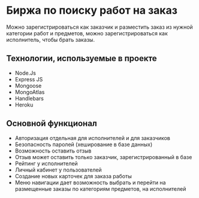 # Биржа по поиску работ на заказ

Можно зарегистрироваться как заказчик и разместить заказ из нужной категории работ и предметов, 
можно зарегистрироваться как исполнитель, чтобы брать заказы.

## Технологии, используемые в проекте

* Node.Js
* Express JS
* Mongoose
* MongoAtlas
* Handlebars
* Heroku
## Основной функционал

* Авторизация отдельная для исполнителей и для заказчиков
* Безопасность паролей (хеширование в базе данных)
* Возможность оставить отзыв
* Отзыв может оставить только заказчик, зарегистрированный в базе
* Рейтинг у исполнителей
* Личный кабинет у пользователей
* Создание новых карточек для заказа работы
* Меню навигации дает возможность выбрать и перейти на размещенные заказы по категориям предметов, на исполнителей
